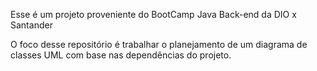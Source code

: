 Esse é um projeto proveniente do BootCamp Java Back-end da DIO x Santander

O foco desse repositório é trabalhar o planejamento de um diagrama de classes UML com base nas dependências do projeto.

